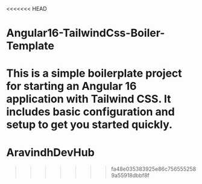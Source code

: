 <<<<<<< HEAD
# Angular16-TailwindCss-Boiler-Template

This is a simple boilerplate project for starting an Angular 16 application with Tailwind CSS. It includes basic configuration and setup to get you started quickly.
=======
# AravindhDevHub
>>>>>>> fa48e035383925e86c7565552589a55918dbbf8f
